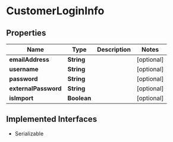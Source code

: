 

# CustomerLoginInfo


## Properties

| Name | Type | Description | Notes |
|------------ | ------------- | ------------- | -------------|
|**emailAddress** | **String** |  |  [optional] |
|**username** | **String** |  |  [optional] |
|**password** | **String** |  |  [optional] |
|**externalPassword** | **String** |  |  [optional] |
|**isImport** | **Boolean** |  |  [optional] |


## Implemented Interfaces

* Serializable


